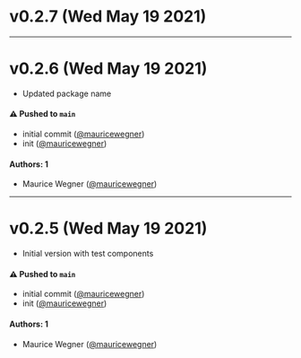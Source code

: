 # v0.2.7 (Wed May 19 2021)



---

# v0.2.6 (Wed May 19 2021)

- Updated package name

#### ⚠️ Pushed to `main`

- initial commit ([@mauricewegner](https://github.com/mauricewegner))
- init ([@mauricewegner](https://github.com/mauricewegner))

#### Authors: 1

- Maurice Wegner ([@mauricewegner](https://github.com/mauricewegner))

---

# v0.2.5 (Wed May 19 2021)

- Initial version with test components

#### ⚠️ Pushed to `main`

- initial commit ([@mauricewegner](https://github.com/mauricewegner))
- init ([@mauricewegner](https://github.com/mauricewegner))

#### Authors: 1

- Maurice Wegner ([@mauricewegner](https://github.com/mauricewegner))
